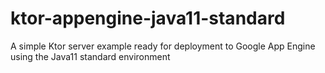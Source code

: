 # ktor-appengine-java11-standard
A simple Ktor server example ready for deployment to Google App Engine using the Java11 standard environment 
